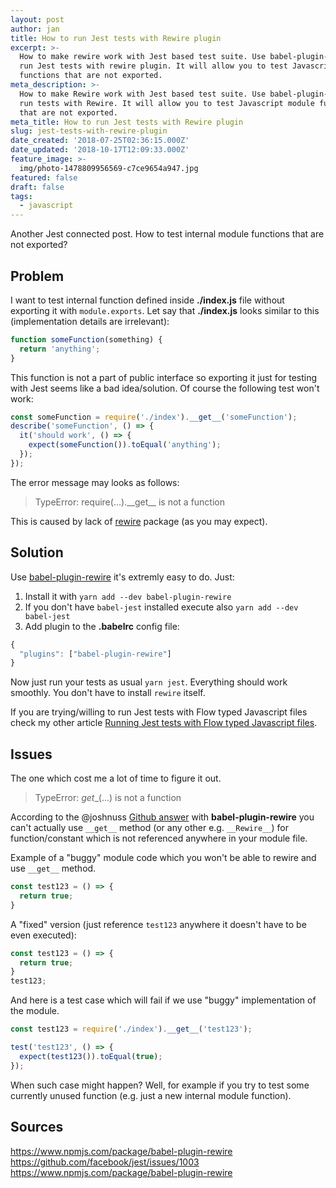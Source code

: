 ```yaml
---
layout: post
author: jan
title: How to run Jest tests with Rewire plugin
excerpt: >-
  How to make rewire work with Jest based test suite. Use babel-plugin-rewire to
  run Jest tests with rewire plugin. It will allow you to test Javascript module
  functions that are not exported.
meta_description: >-
  How to make Rewire work with Jest based test suite. Use babel-plugin-rewire to
  run tests with Rewire. It will allow you to test Javascript module functions
  that are not exported.
meta_title: How to run Jest tests with Rewire plugin
slug: jest-tests-with-rewire-plugin
date_created: '2018-07-25T02:36:15.000Z'
date_updated: '2018-10-17T12:09:33.000Z'
feature_image: >-
  img/photo-1478809956569-c7ce9654a947.jpg
featured: false
draft: false
tags:
  - javascript
---
```

Another Jest connected post. How to test internal module functions that are not exported?

## Problem

I want to test internal function defined inside **./index.js** file without exporting it with `module.exports`. Let say that **./index.js** looks similar to this (implementation details are irrelevant):
```js
function someFunction(something) {
  return 'anything';
}
```

This function is not a part of public interface so exporting it just for testing with Jest seems like a bad idea/solution.
Of course the following test won't work:
```js
const someFunction = require('./index').__get__('someFunction');
describe('someFunction', () => {
  it('should work', () => {
    expect(someFunction()).toEqual('anything');
  });
});
```
The error message may looks as follows:

> TypeError: require(...).\_\_get__ is not a function

This is caused by lack of [rewire](https://github.com/jhnns/rewire) package (as you may expect).

## Solution

Use [babel-plugin-rewire](https://www.npmjs.com/package/babel-plugin-rewire) it's extremly easy to do. Just:

1. Install it with `yarn add --dev babel-plugin-rewire`
2. If you don't have `babel-jest` installed execute also `yarn add --dev babel-jest`
3. Add plugin to the **.babelrc** config file:

```javascript
{
  "plugins": ["babel-plugin-rewire"]
}
```

Now just run your tests as usual `yarn jest`. Everything should work smoothly.
You don't have to install `rewire` itself.

If you are trying/willing to run Jest tests with Flow typed Javascript files check my other article [Running Jest tests with Flow typed Javascript files](https://grzegorowski.com/jest-tests-flow-type).

## Issues

The one which cost me a lot of time to figure it out.

> TypeError: _get__(...) is not a function

According to the @joshnuss [Github answer](https://github.com/speedskater/babel-plugin-rewire/issues/109#issuecomment-202526786) with **babel-plugin-rewire** you can't actually use `__get__` method (or any other e.g. `__Rewire__`) for function/constant which is not referenced anywhere in your module file.

Example of a "buggy" module code which you won't be able to rewire and use `__get__` method.

```javascript
const test123 = () => {
  return true;
}
```

A "fixed" version (just reference `test123` anywhere it doesn't have to be even executed):

```javascript
const test123 = () => {
  return true;
}
test123;
```

And here is a test case which will fail if we use "buggy" implementation of the module.

```javascript
const test123 = require('./index').__get__('test123');

test('test123', () => {
  expect(test123()).toEqual(true);
});
```

When such case might happen? Well, for example if you try to test some currently unused function (e.g. just a new internal module function).

## Sources

https://www.npmjs.com/package/babel-plugin-rewire
https://github.com/facebook/jest/issues/1003
https://www.npmjs.com/package/babel-plugin-rewire
